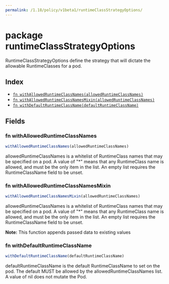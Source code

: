 ```yaml
---
permalink: /1.18/policy/v1beta1/runtimeClassStrategyOptions/
---
```


# package runtimeClassStrategyOptions

RuntimeClassStrategyOptions define the strategy that will dictate the allowable RuntimeClasses for a pod.

## Index

* [`fn withAllowedRuntimeClassNames(allowedRuntimeClassNames)`](#fn-withallowedruntimeclassnames)
* [`fn withAllowedRuntimeClassNamesMixin(allowedRuntimeClassNames)`](#fn-withallowedruntimeclassnamesmixin)
* [`fn withDefaultRuntimeClassName(defaultRuntimeClassName)`](#fn-withdefaultruntimeclassname)

## Fields

### fn withAllowedRuntimeClassNames

```ts
withAllowedRuntimeClassNames(allowedRuntimeClassNames)
```

allowedRuntimeClassNames is a whitelist of RuntimeClass names that may be specified on a pod. A value of "*" means that any RuntimeClass name is allowed, and must be the only item in the list. An empty list requires the RuntimeClassName field to be unset.

### fn withAllowedRuntimeClassNamesMixin

```ts
withAllowedRuntimeClassNamesMixin(allowedRuntimeClassNames)
```

allowedRuntimeClassNames is a whitelist of RuntimeClass names that may be specified on a pod. A value of "*" means that any RuntimeClass name is allowed, and must be the only item in the list. An empty list requires the RuntimeClassName field to be unset.

**Note:** This function appends passed data to existing values

### fn withDefaultRuntimeClassName

```ts
withDefaultRuntimeClassName(defaultRuntimeClassName)
```

defaultRuntimeClassName is the default RuntimeClassName to set on the pod. The default MUST be allowed by the allowedRuntimeClassNames list. A value of nil does not mutate the Pod.